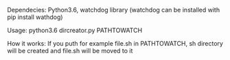 Dependecies: Python3.6, watchdog library 
(watchdog can be installed with pip install wathdog)

Usage: python3.6 dircreator.py PATHTOWATCH

How it works: If you puth for example file.sh in PATHTOWATCH, sh directory will be created and file.sh will be moved to it
